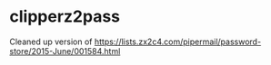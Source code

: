 # clipperz2pass
Cleaned up version of https://lists.zx2c4.com/pipermail/password-store/2015-June/001584.html
